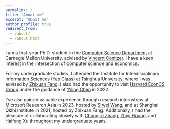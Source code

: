 ```yaml
---
permalink: /
title: "About me"
excerpt: "About me"
author_profile: true
redirect_from: 
  - /about/
  - /about.html
---
```


I am a first-year Ph.D. student in the <a href="https://csd.cmu.edu/">Computer Science Department</a> at Carnegie Mellon University, advised by <a href="https://www.cs.cmu.edu/~conitzer/">Vincent Conitzer</a>. I have a keen interest in the intersection of computer science and economics.

For my undergraduate studies, I attended the Institute for Interdisciplinary Information Sciences (<a href="https://iiis.tsinghua.edu.cn/en/yaoclass/">Yao Class</a>) at Tsinghua University, where I was advised by <a href="https://people.iiis.tsinghua.edu.cn/~fang/">Zhixuan Fang</a>. 
I also had the opportunity to visit <a href="https://econcs.seas.harvard.edu/econcs-group">Harvard EconCS Group</a> under the guidance of <a href="https://yiling.seas.harvard.edu/">Yiling Chen</a> in 2022. 

I've also gained valuable experience through research internships at Microsoft Research Asia in 2023, hosted by <a href="https://www.microsoft.com/en-us/research/people/siweiwang/">Siwei Wang</a>, and at Shanghai Qizhi Institute in 2021, hosted by Zhixuan Fang. 
Additionally, I had the pleasure of collaborating closely with <a href="https://engineering.wustl.edu/faculty/Chongjie-Zhang.html">Chongjie Zhang</a>, <a href="https://i.cs.hku.hk/~zhiyi/">Zhiyi Huang</a>, and <a href="https://www.haifeng-xu.com/">Haifeng Xu</a> throughout my undergraduate years. 


